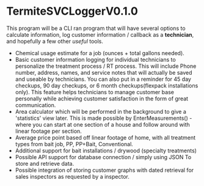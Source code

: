 # TermiteSVCLoggerV0.1.0

This program will be a CLI ran program that will have several options to calculate information, log customer information / callback as a **technician**, and hopefully a few other *useful* tools.

- Chemical usage estimate for a job (ounces + total gallons needed).
- Basic customer information logging for individual technicians to personalize the treatment process / RT process. This will include Phone number, address, names, and service notes that will actually be saved and useable by technicians. You can also put in a reminder for 45 day checkups, 90 day checkups, or 6 month checkups(flexpack installations only). This feature helps technicians to manage customer base personally while achieving customer satisfaction in the form of great communication.
- Area calculator which will be performed in the background to give a 'statistics' view later. This is made possible by EnterMeasurements() - where you can start at one section of a house and follow around with linear footage per section.
- Average price point based off linear footage of home, with all treatment types from bait job, PP, PP+Bait, Conventional.
- Additional support for bait installations / drywood (specialty treatments)
- Possible API support for database connection / simply using JSON To store and retrieve data.
- Possible integration of storing customer graphs with dated retrieval for sales inspectors as requested by a inspector.
